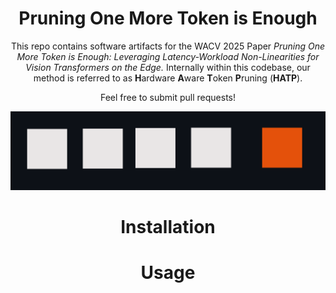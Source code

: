 <div align="center">

# Pruning One More Token is Enough

</div>

<div align="center">

This repo contains software artifacts for the WACV 2025 Paper *Pruning One More Token is Enough: Leveraging Latency-Workload Non-Linearities for Vision Transformers on the Edge.*
Internally within this codebase, our method is referred to as **H**ardware **A**ware **T**oken **P**runing (**HATP**).

Feel free to submit pull requests!

</div>

<div align="center"><img width="512" alt="image" src="assets/wacv2025_prune_one_more.png"></div>

<div align="center">

# Installation 

</div>

<div align="center">

# Usage 

</div>